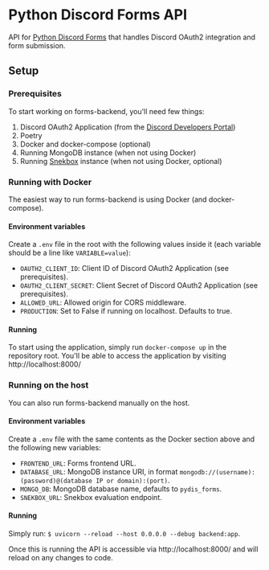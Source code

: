 # Python Discord Forms API
API for [Python Discord Forms](https://forms.pythondiscord.com) that handles Discord OAuth2 integration and form submission.

## Setup
### Prerequisites
To start working on forms-backend, you'll need few things:
1. Discord OAuth2 Application (from the [Discord Developers Portal](https://discord.com/developers/applications))
2. Poetry
3. Docker and docker-compose (optional)
4. Running MongoDB instance (when not using Docker)
5. Running [Snekbox](https://git.pydis.com/snekbox) instance (when not using Docker, optional)

### Running with Docker
The easiest way to run forms-backend is using Docker (and docker-compose).

#### Environment variables
Create a `.env` file in the root with the following values inside it (each variable should be a line like `VARIABLE=value`):
- `OAUTH2_CLIENT_ID`: Client ID of Discord OAuth2 Application (see prerequisites).
- `OAUTH2_CLIENT_SECRET`: Client Secret of Discord OAuth2 Application (see prerequisites).
- `ALLOWED_URL`: Allowed origin for CORS middleware.
- `PRODUCTION`: Set to False if running on localhost. Defaults to true.

#### Running
To start using the application, simply run `docker-compose up` in the repository root. You'll be able to access the application by visiting http://localhost:8000/

### Running on the host
You can also run forms-backend manually on the host.

#### Environment variables
Create a `.env` file with the same contents as the Docker section above and the following new variables:
- `FRONTEND_URL`: Forms frontend URL.
- `DATABASE_URL`: MongoDB instance URI, in format `mongodb://(username):(password)@(database IP or domain):(port)`.
- `MONGO_DB`: MongoDB database name, defaults to `pydis_forms`.
- `SNEKBOX_URL`: Snekbox evaluation endpoint.

#### Running
Simply run: `$ uvicorn --reload --host 0.0.0.0 --debug backend:app`.

Once this is running the API is accessible via http://localhost:8000/ and will reload on any changes to code.
